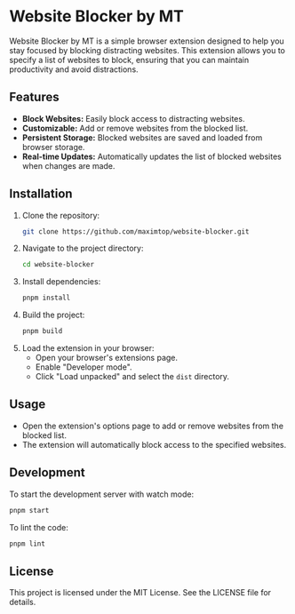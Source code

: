 # Website Blocker by MT

Website Blocker by MT is a simple browser extension designed to help you stay focused by blocking distracting websites. This extension allows you to specify a list of websites to block, ensuring that you can maintain productivity and avoid distractions.

## Features

- **Block Websites:** Easily block access to distracting websites.
- **Customizable:** Add or remove websites from the blocked list.
- **Persistent Storage:** Blocked websites are saved and loaded from browser storage.
- **Real-time Updates:** Automatically updates the list of blocked websites when changes are made.

## Installation

1. Clone the repository:
    ```sh
    git clone https://github.com/maximtop/website-blocker.git
    ```
2. Navigate to the project directory:
    ```sh
    cd website-blocker
    ```
3. Install dependencies:
    ```sh
    pnpm install
    ```
4. Build the project:
    ```sh
    pnpm build
    ```
5. Load the extension in your browser:
    - Open your browser's extensions page.
    - Enable "Developer mode".
    - Click "Load unpacked" and select the `dist` directory.

## Usage

- Open the extension's options page to add or remove websites from the blocked list.
- The extension will automatically block access to the specified websites.

## Development

To start the development server with watch mode:
```sh
pnpm start
```

To lint the code:
```sh
pnpm lint
```

## License
This project is licensed under the MIT License. See the LICENSE file for details.
